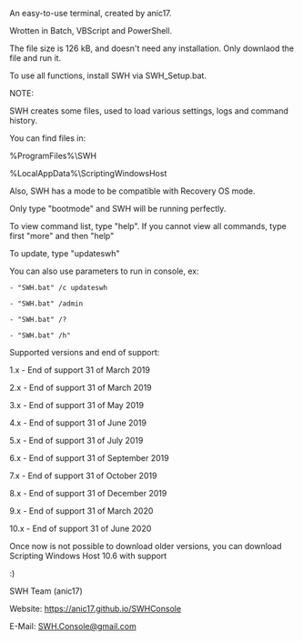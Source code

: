 An easy-to-use terminal, created by anic17.

Wrotten in Batch, VBScript and PowerShell.

The file size is 126 kB, and doesn't need any installation. Only downlaod the file and run it.

To use all functions, install SWH via SWH_Setup.bat.


NOTE:

SWH creates some files, used to load various settings, logs and command history.

You can find files in:

%ProgramFiles%\SWH

%LocalAppData%\ScriptingWindowsHost


Also, SWH has a mode to be compatible with Recovery OS mode.

Only type "bootmode" and SWH will be running perfectly.

To view command list, type "help". If you cannot view all commands, type first "more" and then "help"

To update, type "updateswh"

You can also use parameters to run in console, ex:

	- "SWH.bat" /c updateswh
	
	- "SWH.bat" /admin
	
	- "SWH.bat" /?
	
	- "SWH.bat" /h"



Supported versions and end of support:


1.x - End of support 31 of March 2019

2.x - End of support 31 of March 2019

3.x - End of support 31 of May 2019

4.x - End of support 31 of June 2019

5.x - End of support 31 of July 2019

6.x - End of support 31 of September 2019

7.x - End of support 31 of October 2019

8.x - End of support 31 of December 2019

9.x - End of support 31 of March 2020

10.x - End of support 31 of June 2020


Once now is not possible to download older versions, you can download Scripting Windows Host 10.6 with support



:)



SWH Team (anic17)


Website: https://anic17.github.io/SWHConsole

E-Mail: SWH.Console@gmail.com
